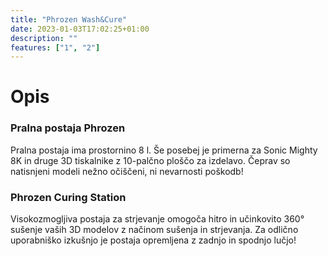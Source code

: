 ```yaml
---
title: "Phrozen Wash&Cure"
date: 2023-01-03T17:02:25+01:00
description: ""
features: ["1", "2"]
---
```

# Opis
### Pralna postaja Phrozen 

Pralna postaja ima prostornino 8 l. Še posebej je primerna za Sonic Mighty 8K in druge 3D tiskalnike z 10-palčno ploščo za izdelavo. Čeprav so natisnjeni modeli nežno očiščeni, ni nevarnosti poškodb!

### Phrozen Curing Station 
Visokozmogljiva postaja za strjevanje omogoča hitro in učinkovito 360° sušenje vaših 3D modelov z načinom sušenja in strjevanja. Za odlično uporabniško izkušnjo je postaja opremljena z zadnjo in spodnjo lučjo!